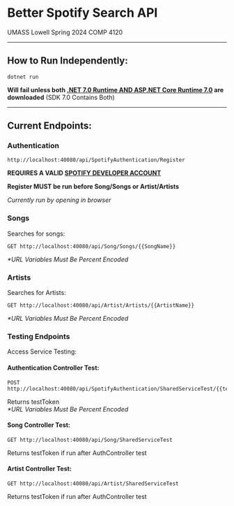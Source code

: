 # Better Spotify Search API
UMASS Lowell Spring 2024
COMP 4120  
___
## How to Run Independently:
    dotnet run

**Will fail unless both [.NET 7.0 Runtime AND ASP.NET Core Runtime 7.0](https://dotnet.microsoft.com/en-us/download/dotnet/7.0) are downloaded** 
(SDK 7.0 Contains Both)
___
## Current Endpoints:
### Authentication
    http://localhost:40080/api/SpotifyAuthentication/Register
**REQUIRES A VALID [SPOTIFY DEVELOPER ACCOUNT](https://developer.spotify.com/)** 

**Register MUST be run before Song/Songs or Artist/Artists**

*Currently run by opening in browser*
### Songs
Searches for songs:

    GET http://localhost:40080/api/Song/Songs/{{SongName}}
*\*URL Variables Must Be Percent Encoded*

### Artists
Searches for Artists:

    GET http://localhost:40080/api/Artist/Artists/{{ArtistName}}
*\*URL Variables Must Be Percent Encoded*

### Testing Endpoints
Access Service Testing:

#### Authentication Controller Test:

    POST http://localhost:40080/api/SpotifyAuthentication/SharedServiceTest/{{testToken}}
Returns testToken  
*\*URL Variables Must Be Percent Encoded*
    
#### Song Controller Test:

    GET http://localhost:40080/api/Song/SharedServiceTest
Returns testToken if run after AuthController test
    
#### Artist Controller Test:

    GET http://localhost:40080/api/Artist/SharedServiceTest
Returns testToken if run after AuthController test
